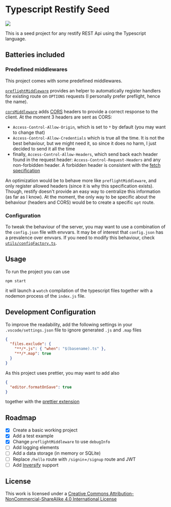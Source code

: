 # Typescript Restify Seed

[![][cc:img]][cc:url]

This is a seed project for any restify REST Api using the Typescript language.

## Batteries included

### Predefined middlewares

This project comes with some predefined middlewares.

[`preflightMiddleware`][file:pm] provides an helper to automatically
register handlers for existing route on `OPTIONS` requests (I personally prefer
preflight, hence the name).

[`corsMiddleware`][file:cm] adds [CORS][url:cors] headers to provide a correct
response to the client. At the moment 3 headers are sent as CORS:

* `Access-Control-Allow-Origin`, which is set to `*` by default
  (you may want to change that)
* `Access-Control-Allow-Credentials` which is true all the time. It is
  not the best behaviour, but we might need it, so since it does no harm,
  I just decided to send it all the time
* finally, `Access-Control-Allow-Headers`, which send back each header
  found in the request header: `Access-Control-Request-Headers` and
  any non-forbidden header. A forbidden header is consistent with the
  [fetch specification][url:fetch-spec]

An optimization would be to behave more like `preflightMiddleware`, and only
register allowed headers (since it is why this specification exists). Though,
restify doesn't provide an easy way to centralize this information
(as far as I know). At the moment, the only way to be specific about the
behaviour (headers and CORS) would be to create a specific `opt` route.

[url:cors]: https://developer.mozilla.org/en-US/docs/Web/HTTP/CORS
[url:fetch-spec]: https://fetch.spec.whatwg.org/#forbidden-header-name
[file:cm]: src/controllers/CorsController.ts
[file:pm]: src/middlewares/preflightMiddleware.ts

### Configuration

To tweak the behaviour of the server, you may want to use a combination of the
`config.json` file with envvars. It may be of interest that `config.json` has a
prevalence over envvars. If you need to modify this behaviour,
check [`utils/configFactory.ts`][file:cf].

[file:cf]: src/utils/configFactory.ts

## Usage

To run the project you can use

    npm start

it will launch a `watch` compilation of the typescript files together
with a nodemon process of the `index.js` file.

## Development Configuration

To improve the readability, add the following settings in your `.vscode/settings.json` file
to ignore generated `.js` and `.map` files

```json
{
  "files.exclude": {
    "**/*.js": { "when": "$(basename).ts" },
    "**/*.map": true
  }
}
```

As this project uses prettier, you may want to add also

```json
{
  "editor.formatOnSave": true
}
```

together with the [prettier extension][ext:prettier]

[ext:prettier]: https://marketplace.visualstudio.com/items?itemName=esbenp.prettier-vscode

## Roadmap

* [x] Create a basic working project
* [x] Add a test example
* [x] Change `preflightMiddleware` to use `debugInfo`
* [ ] Add logging elements
* [ ] Add a data storage (in memory or SQLite)
* [ ] Replace `/hello` route with `/signin`+`/signup` route and JWT
* [ ] Add [Inversify][url:inversify] support

[url:inversify]: https://github.com/inversify/inversify-restify-utils

## License

This work is licensed under a
[Creative Commons Attribution-NonCommercial-ShareAlike 4.0 International License][cc:url]

[cc:url]: http://creativecommons.org/licenses/by-nc-sa/4.0/
[cc:img]: https://i.creativecommons.org/l/by-nc-sa/4.0/80x15.png
